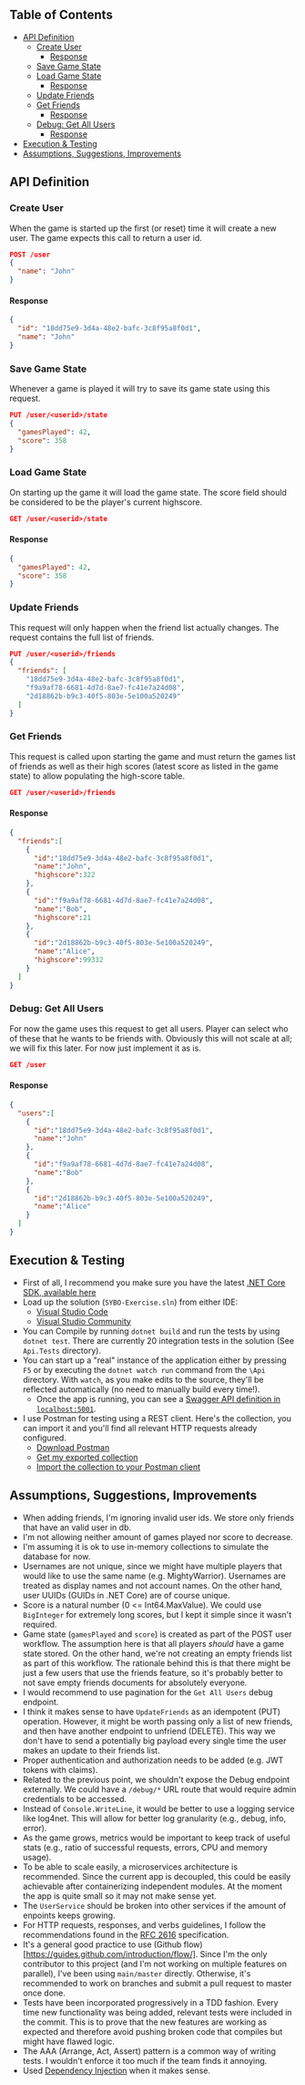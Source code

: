 ## Table of Contents

- [API Definition](#api-definition)
  * [Create User](#create-user)
    + [Response](#response)
  * [Save Game State](#save-game-state)
  * [Load Game State](#load-game-state)
    + [Response](#response-1)
  * [Update Friends](#update-friends)
  * [Get Friends](#get-friends)
    + [Response](#response-2)
  * [Debug: Get All Users](#debug--get-all-users)
    + [Response](#response-3)
- [Execution & Testing](#execution---testing)
- [Assumptions, Suggestions, Improvements](#assumptions--suggestions--improvements)

## API Definition

### Create User

When the game is started up the first (or reset) time it will create a new user. The game expects this call to return a user id.

```json
POST /user
{
  "name": "John"
}
```

#### Response

```json
{
  "id": "18dd75e9-3d4a-48e2-bafc-3c8f95a8f0d1",
  "name": "John"
}
```

### Save Game State

Whenever a game is played it will try to save its game state using this request.

```json
PUT /user/<userid>/state
{
  "gamesPlayed": 42,
  "score": 358
}
```

### Load Game State

On starting up the game it will load the game state. The score field should be considered to be the player's current highscore.

```json
GET /user/<userid>/state
```

#### Response

```json
{
  "gamesPlayed": 42,
  "score": 358
}
```

### Update Friends

This request will only happen when the friend list actually changes. The request contains the full list of friends.

```json
PUT /user/<userid>/friends
{
  "friends": [
    "18dd75e9-3d4a-48e2-bafc-3c8f95a8f0d1",
    "f9a9af78-6681-4d7d-8ae7-fc41e7a24d08",
    "2d18862b-b9c3-40f5-803e-5e100a520249"
  ]
}
```

### Get Friends

This request is called upon starting the game and must return the games list of friends as well as their high scores (latest score as listed in the game state) to allow populating the high-score table.

```json
GET /user/<userid>/friends
```

#### Response

```json
{
  "friends":[
    {
      "id":"18dd75e9-3d4a-48e2-bafc-3c8f95a8f0d1",
      "name":"John",
      "highscore":322
    },
    {
      "id":"f9a9af78-6681-4d7d-8ae7-fc41e7a24d08",
      "name":"Bob",
      "highscore":21
    },
    {
      "id":"2d18862b-b9c3-40f5-803e-5e100a520249",
      "name":"Alice",
      "highscore":99332
    }
  ]
}
```

### Debug: Get All Users

For now the game uses this request to get all users. Player can select who of these that he wants to be friends with. Obviously this will not scale at all; we will fix this later. For now just implement it as is.

```json
GET /user
```

#### Response

```json
{
  "users":[
    {
      "id":"18dd75e9-3d4a-48e2-bafc-3c8f95a8f0d1",
      "name":"John"
    },
    {
      "id":"f9a9af78-6681-4d7d-8ae7-fc41e7a24d08",
      "name":"Bob"
    },
    {
      "id":"2d18862b-b9c3-40f5-803e-5e100a520249",
      "name":"Alice"
    }
  ]
}
```

## Execution & Testing

- First of all, I recommend you make sure you have the latest [.NET Core SDK, available here](https://dotnet.microsoft.com/download)
- Load up the solution (`SYBO-Exercise.sln`) from either IDE:
  - [Visual Studio Code](https://code.visualstudio.com/)
  - [Visual Studio Community](https://visualstudio.microsoft.com/vs/community/)
- You can Compile by running `dotnet build` and run the tests by using `dotnet test`. There are currently 20 integration tests in the solution (See `Api.Tests` directory).
- You can start up a "real" instance of the application either by pressing `F5` or by executing the `dotnet watch run` command from the `\Api` directory. With `watch`, as you make edits to the source, they'll be reflected automatically (no need to manually build every time!).
  - Once the app is running, you can see a [Swagger API definition in `localhost:5001`](https://localhost:5001/swagger/index.html).
- I use Postman for testing using a REST client. Here's the collection, you can import it and you'll find all relevant HTTP requests already configured.
  - [Download Postman](https://www.postman.com/downloads/)
  - [Get my exported collection](../../raw/main/Postman%20Collection%20Export.postman_collection.json)
  - [Import the collection to your Postman client](https://www.softwaretestinghelp.com/postman-collections-import-export-generate-code/)

## Assumptions, Suggestions, Improvements

- When adding friends, I'm ignoring invalid user ids. We store only friends that have an valid user in db.
- I'm not allowing neither amount of games played nor score to decrease.
- I'm assuming it is ok to use in-memory collections to simulate the database for now.
- Usernames are not unique, since we might have multiple players that would like to use the same name (e.g. MightyWarrior). Usernames are treated as display names and not account names. On the other hand, user UUIDs (GUIDs in .NET Core) are of course unique.
- Score is a natural number (0 <= Int64.MaxValue). We could use `BigInteger` for extremely long scores, but I kept it simple since it wasn't required.
- Game state (`gamesPlayed` and `score`) is created as part of the POST user workflow. The assumption here is that all players _should_ have a game state stored. On the other hand, we're not creating an empty friends list as part of this workflow. The rationale behind this is that there might be just a few users that use the friends feature, so it's probably better to not save empty friends documents for absolutely everyone.
- I would recommend to use pagination for the `Get All Users` debug endpoint.
- I think it makes sense to have `UpdateFriends` as an idempotent (PUT) operation. However, it might be worth passing only a list of new friends, and then have another endpoint to unfriend (DELETE). This way we don't have to send a potentially big payload every single time the user makes an update to their friends list.
- Proper authentication and authorization needs to be added (e.g. JWT tokens with claims).
- Related to the previous point, we shouldn't expose the Debug endpoint externally. We could have a `/debug/*` URL route that would require admin credentials to be accessed.
- Instead of `Console.WriteLine`, it would be better to use a logging service like log4net. This will allow for better log granularity (e.g., debug, info, error).
- As the game grows, metrics would be important to keep track of useful stats (e.g., ratio of successful requests, errors, CPU and memory usage).
- To be able to scale easily, a microservices architecture is recommended. Since the current app is decoupled, this could be easily achievable after containerizing independent modules. At the moment the app is quite small so it may not make sense yet.
- The `UserService` should be broken into other services if the amount of enpoints keeps growing.
- For HTTP requests, responses, and verbs guidelines, I follow the recommendations found in the [RFC 2616](https://www.w3.org/Protocols/rfc2616/rfc2616.html) specification.
- It's a general good practice to use (Github flow)[https://guides.github.com/introduction/flow/]. Since I'm the only contributor to this project (and I'm not working on multiple features on parallel), I've been using `main/master` directly. Otherwise, it's recommended to work on branches and submit a pull request to master once done.
- Tests have been incorporated progressively in a TDD fashion. Every time new functionality was being added, relevant tests were included in the commit. This is to prove that the new features are working as expected and therefore avoid pushing broken code that compiles but might have flawed logic.
- The AAA (Arrange, Act, Assert) pattern is a common way of writing tests. I wouldn't enforce it too much if the team finds it annoying.
- Used [Dependency Injection](https://docs.microsoft.com/en-us/aspnet/core/fundamentals/dependency-injection?view=aspnetcore-3.1#services-injected-into-startup) when it makes sense.
